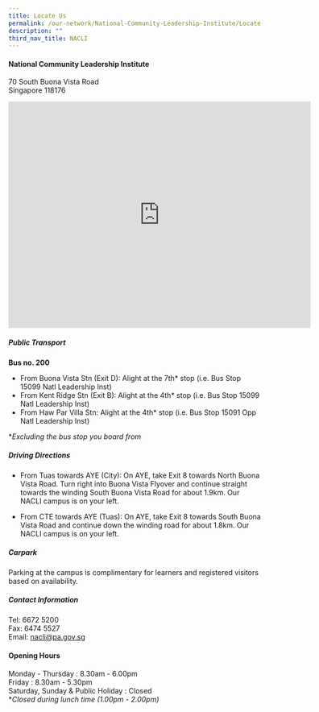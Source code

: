 ```yaml
---
title: Locate Us
permalink: /our-network/National-Community-Leadership-Institute/Locate-Us/
description: ""
third_nav_title: NACLI
---
```

#### National Community Leadership Institute

70 South Buona Vista Road<br>
Singapore 118176

<iframe src="https://www.google.com/maps/embed?pb=!1m18!1m12!1m3!1d3988.817515732155!2d103.78655051533119!3d1.2833490621415753!2m3!1f0!2f0!3f0!3m2!1i1024!2i768!4f13.1!3m3!1m2!1s0x31da1bb1bde04bc1%3A0x78dc11ebac0af460!2s70%20South%20Buona%20Vista%20Rd%2C%20Singapore%20118176!5e0!3m2!1sen!2ssg!4v1655785915410!5m2!1sen!2ssg" width="600" height="450" style="border:0;" allowfullscreen="" loading="lazy" ></iframe>

##### Public Transport

**Bus no. 200** <br>
* From Buona Vista Stn (Exit D): Alight at the 7th* stop (i.e. Bus Stop 15099 Natl Leadership Inst) <br>
* From Kent Ridge Stn (Exit B): Alight at the 4th* stop (i.e. Bus Stop 15099 Natl Leadership Inst) <br>
* From Haw Par Villa Stn: Alight at the 4th* stop (i.e. Bus Stop 15091 Opp Natl Leadership Inst)

**Excluding the bus stop you board from*

##### Driving Directions

* From Tuas towards AYE (City):
On AYE, take Exit 8 towards North Buona Vista Road. Turn right into Buona Vista Flyover and continue straight towards the winding South Buona Vista Road for about 1.9km. Our NACLI campus is on your left.

* From CTE towards AYE (Tuas):
On AYE, take Exit 8 towards South Buona Vista Road and continue down the winding road for about 1.8km. Our NACLI campus is on your left.

##### Carpark

Parking at the campus is complimentary for learners and registered visitors based on availability.

##### Contact Information

Tel: 6672 5200<br>
Fax: 6474 5527<br>
Email: nacli@pa.gov.sg

#### Opening Hours

Monday - Thursday : 8.30am - 6.00pm <br>
Friday : 8.30am - 5.30pm <br>
Saturday, Sunday & Public Holiday : Closed <br>
**Closed during lunch time (1.00pm - 2.00pm)*
